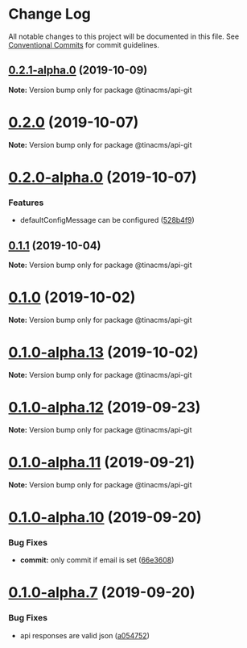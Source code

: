# Change Log

All notable changes to this project will be documented in this file.
See [Conventional Commits](https://conventionalcommits.org) for commit guidelines.

## [0.2.1-alpha.0](https://github.com/tinacms/tinacms/compare/@tinacms/api-git@0.1.0...@tinacms/api-git@0.2.1-alpha.0) (2019-10-09)

**Note:** Version bump only for package @tinacms/api-git





# [0.2.0](https://github.com/tinacms/tinacms/compare/@tinacms/api-git@0.2.0-alpha.0...@tinacms/api-git@0.2.0) (2019-10-07)

**Note:** Version bump only for package @tinacms/api-git





# [0.2.0-alpha.0](https://github.com/tinacms/tinacms/compare/@tinacms/api-git@0.1.0...@tinacms/api-git@0.2.0-alpha.0) (2019-10-07)


### Features

* defaultConfigMessage can be configured ([528b4f9](https://github.com/tinacms/tinacms/commit/528b4f9))





## [0.1.1](https://github.com/tinacms/tinacms/compare/@tinacms/api-git@0.1.1-alpha.0...@tinacms/api-git@0.1.1) (2019-10-04)

**Note:** Version bump only for package @tinacms/api-git





# [0.1.0](https://github.com/tinacms/tinacms/compare/@tinacms/api-git@0.1.0-alpha.13...@tinacms/api-git@0.1.0) (2019-10-02)

**Note:** Version bump only for package @tinacms/api-git





# [0.1.0-alpha.13](https://github.com/tinacms/tinacms/compare/@tinacms/api-git@0.1.0-alpha.12...@tinacms/api-git@0.1.0-alpha.13) (2019-10-02)

**Note:** Version bump only for package @tinacms/api-git





# [0.1.0-alpha.12](https://github.com/tinacms/tinacms/compare/@tinacms/api-git@0.1.0-alpha.11...@tinacms/api-git@0.1.0-alpha.12) (2019-09-23)

**Note:** Version bump only for package @tinacms/api-git





# [0.1.0-alpha.11](https://github.com/tinacms/tinacms/compare/@tinacms/api-git@0.1.0-alpha.10...@tinacms/api-git@0.1.0-alpha.11) (2019-09-21)

**Note:** Version bump only for package @tinacms/api-git





# [0.1.0-alpha.10](https://github.com/tinacms/tinacms/compare/@tinacms/api-git@0.1.0-alpha.7...@tinacms/api-git@0.1.0-alpha.10) (2019-09-20)


### Bug Fixes

* **commit:** only commit if email is set ([66e3608](https://github.com/tinacms/tinacms/commit/66e3608))





# [0.1.0-alpha.7](https://github.com/tinacms/tinacms/compare/@tinacms/api-git@0.1.0-alpha.6...@tinacms/api-git@0.1.0-alpha.7) (2019-09-20)


### Bug Fixes

* api responses are valid json ([a054752](https://github.com/tinacms/tinacms/commit/a054752))
